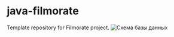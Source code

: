 # java-filmorate
Template repository for Filmorate project.
![Схема базы данных](/resources/bd_diagram.png)